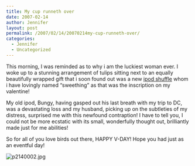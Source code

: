 ```yaml
---
title: My cup runneth over
date: 2007-02-14
author: Jennifer
layout: post
permalink: /2007/02/14/20070214my-cup-runneth-over/
categories:
  - Jennifer
  - Uncategorized
---
```

This morning, I was reminded as to why i am the luckiest woman ever. I woke up to a stunning arrangement of tulips sitting next to an equally beautifully wrapped gift that i soon found out was a new [ipod shuffle](http://store.apple.com/1-800-MY-APPLE/WebObjects/AppleStore.woa/wa/RSLID?mco=BE7AE809&nclm=iPodshuffle "ipod shuffle") whom i have lovingly named &#8220;sweething&#8221; as that was the inscription on my valentine!

My old ipod, Bungy, having gasped out his last breath with my trip to DC, was a devastating loss and my husband, picking up on the subtleties of my distress, surprised me with this newfound contraption! I have to tell you, I could not be more ecstatic with its small, wonderfully thought out, brilliantly made just for me abilities!

So for all of you love birds out there, HAPPY V-DAY! Hope you had just as an eventful day!

<img id="image126" alt="p2140002.jpg" src="http://static.squarespace.com/static/50db6bb3e4b015296cd43789/50dfa5b1e4b0dc6320e0b5ea/50dfa5b1e4b0dc6320e0b65b/1171451046000/?format=original" />
